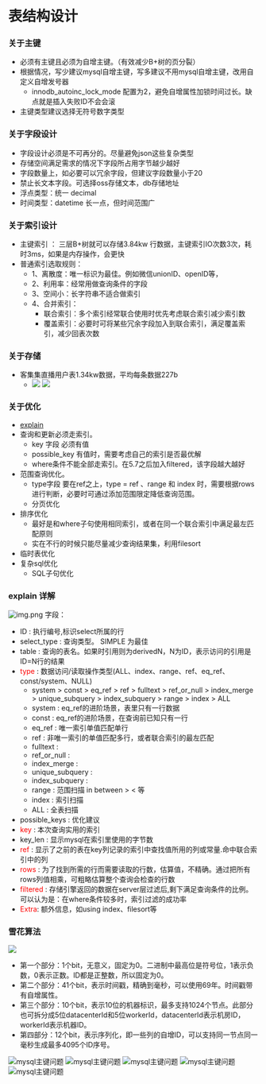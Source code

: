 # 表结构设计
### 关于主键
* 必须有主键且必须为自增主键。（有效减少B+树的页分裂）
* 根据情况，写少建议mysql自增主键，写多建议不用mysql自增主键，改用自定义自增发号器
  * innodb_autoinc_lock_mode 配置为2，避免自增属性加锁时间过长。缺点就是插入失败ID不会会滚
* 主键类型建议选择无符号数字类型

### 关于字段设计
* 字段设计必须是不可再分的。尽量避免json这些复杂类型
* 存储空间满足需求的情况下字段所占用字节越少越好
* 字段数量上，如必要可以冗余字段，但建议字段数量小于20
* 禁止长文本字段。可选择oss存储文本，db存储地址
* 浮点类型：统一 decimal
* 时间类型：datetime 长一点，但时间范围广

### 关于索引设计
* 主键索引 ： 三层B+树就可以存储3.84kw 行数据，主键索引IO次数3次，耗时3ms，如果是内存操作，会更快
* 普通索引选取规则：
  * 1、离散度：唯一标识为最佳。例如微信unionID、openID等，
  * 2、利用率：经常用做查询条件的字段
  * 3、空间小：长字符串不适合做索引
  * 4、合并索引：
    * 联合索引：多个索引经常联合使用时优先考虑联合索引减少索引数
    * 覆盖索引：必要时可将某些冗余字段加入到联合索引，满足覆盖索引，减少回表次数

### 关于存储
* 客集集直播用户表1.34kw数据，平均每条数据227b 
  * ![](../resource/KJJ_user.jpg) ![](../resource/kjj_user_ext.jpg)

### 关于优化
* [explain](#a-idmysqlexplainexplain-详解a)
* 查询和更新必须走索引。 
  * key 字段 必须有值
  * possible_key 有值时，需要考虑自己的索引是否最优解
  * where条件不能全部走索引。在5.7之后加入filtered，该字段越大越好
* 范围查询优化。       
  * type字段 要在ref之上，type = ref 、range 和 index 时，需要根据rows进行判断，必要时可通过添加范围限定降低查询范围。
  * 分页优化
* 排序优化  
  * 最好是和where子句使用相同索引，或者在同一个联合索引中满足最左匹配原则
  * 实在不行的时候只能尽量减少查询结果集，利用filesort
* 临时表优化
* 复杂sql优化
  * SQL子句优化





### <a id='mysql_explain'>explain 详解</a>
![img.png](../resource/explain.png)
字段：
* ID : 执行编号,标识select所属的行
* select_type : 查询类型。 SIMPLE 为最佳
* table : 查询的表名。如果时引用则为derivedN，N为ID，表示访问的引用是ID=N行的结果
* <font color="red">type</font> : 数据访问/读取操作类型(ALL、index、range、ref、eq_ref、const/system、NULL)
  * system > const > eq_ref > ref > fulltext > ref_or_null > index_merge > unique_subquery > index_subquery > range > index > ALL
  * system :    eq_ref的进阶场景，表里只有一行数据
  * const :     eq_ref的进阶场景，在查询前已知只有一行
  * eq_ref :    唯一索引单值匹配单行
  * ref :       非唯一索引的单值匹配多行，或者联合索引的最左匹配
  * fulltext :
  * ref_or_null :
  * index_merge :
  * unique_subquery :
  * index_subquery :
  * range : 范围扫描 in between > < 等
  * index : 索引扫描
  * ALL : 全表扫描
* possible_keys : 优化建议
* <font color="red">key</font>  : 本次查询实用的索引
* key_len : 显示mysql在索引里使用的字节数
* <font color="red">ref</font>  :  显示了之前的表在key列记录的索引中查找值所用的列或常量.命中联合索引中的列
* <font color="red">rows</font> : 为了找到所需的行而需要读取的行数，估算值，不精确。通过把所有rows列值相乘，可粗略估算整个查询会检查的行数
* <font color="red">filtered</font> : 存储引擎返回的数据在server层过滤后,剩下满足查询条件的比例。可以认为是：在where条件较多时，索引过滤的成功率
* <font color="red">Extra</font>: 额外信息，如using index、filesort等


### 雪花算法
![](../resource/雪花算法.jpeg)
* 第一个部分：1个bit，无意义，固定为0。二进制中最高位是符号位，1表示负数，0表示正数。ID都是正整数，所以固定为0。
* 第二个部分：41个bit，表示时间戳，精确到毫秒，可以使用69年。时间戳带有自增属性。
* 第三个部分：10个bit，表示10位的机器标识，最多支持1024个节点。此部分也可拆分成5位datacenterId和5位workerId，datacenterId表示机房ID，workerId表示机器ID。
* 第四部分：12个bit，表示序列化，即一些列的自增ID，可以支持同一节点同一毫秒生成最多4095个ID序号。
 

![mysql主键问题](../resource/mysql主键问题.png)
![mysql主键问题](../resource/mysql主键问题2.png)
![mysql主键问题](../resource/mysql主键问题3.png)
![mysql主键问题](../resource/mysql主键问题4.png)
![mysql主键问题](../resource/mysql主键问题5.png)